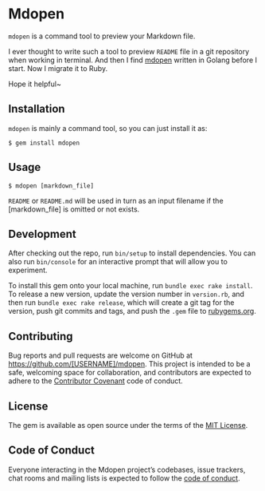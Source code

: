 # Mdopen

`mdopen` is a command tool to preview your Markdown file.

I ever thought to write such a tool to preview `README` file in a git repository when working in terminal. And then I find [mdopen](https://github.com/romanyx/mdopen) written in Golang before I start. Now I migrate it to Ruby.

Hope it helpful~

## Installation

`mdopen` is mainly a command tool, so you can just install it as:

    $ gem install mdopen

## Usage

    $ mdopen [markdown_file]

`README` or `README.md` will be used in turn as an input filename if the [markdown_file] is omitted or not exists.

## Development

After checking out the repo, run `bin/setup` to install dependencies. You can also run `bin/console` for an interactive prompt that will allow you to experiment.

To install this gem onto your local machine, run `bundle exec rake install`. To release a new version, update the version number in `version.rb`, and then run `bundle exec rake release`, which will create a git tag for the version, push git commits and tags, and push the `.gem` file to [rubygems.org](https://rubygems.org).

## Contributing

Bug reports and pull requests are welcome on GitHub at https://github.com/[USERNAME]/mdopen. This project is intended to be a safe, welcoming space for collaboration, and contributors are expected to adhere to the [Contributor Covenant](http://contributor-covenant.org) code of conduct.

## License

The gem is available as open source under the terms of the [MIT License](https://opensource.org/licenses/MIT).

## Code of Conduct

Everyone interacting in the Mdopen project’s codebases, issue trackers, chat rooms and mailing lists is expected to follow the [code of conduct](https://github.com/[USERNAME]/mdopen/blob/master/CODE_OF_CONDUCT.md).
